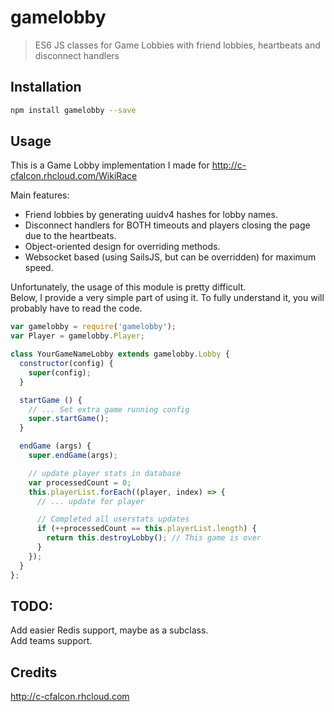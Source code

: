 # gamelobby

> ES6 JS classes for Game Lobbies with friend lobbies, heartbeats and disconnect handlers

## Installation

```sh
npm install gamelobby --save
```

## Usage

This is a Game Lobby implementation I made for http://c-cfalcon.rhcloud.com/WikiRace  

Main features:
 - Friend lobbies by generating uuidv4 hashes for lobby names.  
 - Disconnect handlers for BOTH timeouts and players closing the page due to the heartbeats.  
 - Object-oriented design for overriding methods.  
 - Websocket based (using SailsJS, but can be overridden) for maximum speed.  


Unfortunately, the usage of this module is pretty difficult.  
Below, I provide a very simple part of using it. To fully understand it, you will  
probably have to read the code.


```js
var gamelobby = require('gamelobby');
var Player = gamelobby.Player;

class YourGameNameLobby extends gamelobby.Lobby {
  constructor(config) {
    super(config);
  }

  startGame () {
    // ... Set extra game running config
    super.startGame();
  }

  endGame (args) {
    super.endGame(args);

    // update player stats in database
    var processedCount = 0;
    this.playerList.forEach((player, index) => {
      // ... update for player

      // Completed all userstats updates
      if (++processedCount == this.playerList.length) {
        return this.destroyLobby(); // This game is over
      }
    });
  }
};
```

## TODO:
Add easier Redis support, maybe as a subclass.  
Add teams support.  

## Credits
http://c-cfalcon.rhcloud.com

